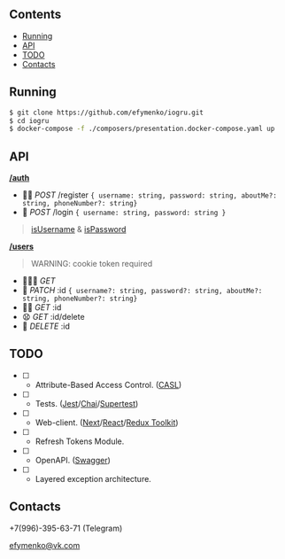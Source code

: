 ## Contents

- [Running](#running)
- [API](#api)
- [TODO](#todo)
- [Contacts](#contacts)

## Running

```bash
$ git clone https://github.com/efymenko/iogru.git
$ cd iogru
$ docker-compose -f ./composers/presentation.docker-compose.yaml up
```

## API

[**/auth**](./apps/gateway/src/auth/auth.controller.ts)

- 👩‍🍼 _POST_ /register `{ username: string, password: string, aboutMe?: string, phoneNumber?: string}`
- 🔏 _POST_ /login `{ username: string, password: string }`

> [isUsername](apps/users/src/users/is-validator/is-username.ts) & [isPassword](apps/users/src/users/is-validator/is-password.ts)

[**/users**](./apps/gateway/src/users/users.controller.ts)

> WARNING: cookie token required

- 👨‍👦‍👦 _GET_
- 🎂 _PATCH_ \:id `{ username?: string, password?: string, aboutMe?: string, phoneNumber?: string}`
- 🙇‍♂️ _GET_ \:id
- 😧 _GET_ \:id/delete
- 👻 _DELETE_ \:id

## TODO

- [ ] - Attribute-Based Access Control. ([CASL](https://casl.js.org/v5/en/))
- [ ] - Tests. ([Jest](https://jestjs.io/)/[Chai](https://www.chaijs.com/)/[Supertest](https://github.com/visionmedia/supertest))
- [ ] - Web-client. ([Next](https://nextjs.org/)/[React](https://reactjs.org/)/[Redux Toolkit](https://redux-toolkit.js.org/))
- [ ] - Refresh Tokens Module.
- [ ] - OpenAPI. ([Swagger](https://swagger.io/))
- [ ] - Layered exception architecture.

## Contacts

+7(996)-395-63-71 (Telegram)

efymenko@vk.com

